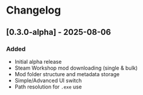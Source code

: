 # Changelog

## [0.3.0-alpha] - 2025-08-06
### Added
- Initial alpha release
- Steam Workshop mod downloading (single & bulk)
- Mod folder structure and metadata storage
- Simple/Advanced UI switch
- Path resolution for `.exe` use
